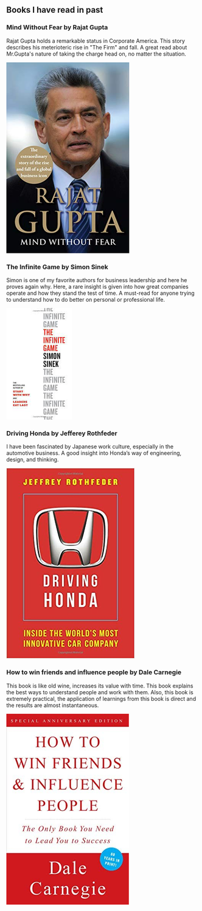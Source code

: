 ## Books I have read in past




### Mind Without Fear by Rajat Gupta

Rajat Gupta holds a remarkable status in Corporate America. This story describes his meterioteric rise in "The Firm" and fall. A great read about Mr.Gupta's nature of taking the charge head on, no matter the situation.

<img src="Book Images/mind_without_fear.jpg" alt="Mind without fear book image" class="inline"/>

### The Infinite Game by Simon Sinek

Simon is one of my favorite authors for business leadership and here he proves again why. Here, a rare insight is given into how great companies operate and how they stand the test of time. A must-read for anyone trying to understand how to do better on personal or professional life.

<img src="Book Images/The infinite game.jfif" alt="The infinite game book image" class="inline"/>

### Driving Honda by Jefferey Rothfeder

I have been fascinated by Japanese work culture, especially in the automotive business. A good insight into Honda’s way of engineering, design, and thinking.

<img src="Book Images/Driving honda.jpg" alt="Driving honda book image" class="inline"/>

### How to win friends and influence people by Dale Carnegie

This book is like old wine, increases its value with time. This book explains the best ways to understand people and work with them. Also, this book is extremely practical, the application of learnings from this book is direct and the results are almost instantaneous.

<img src="Book Images/How to win friends and influence people.jpg" alt="How to win friends and influence people book image" class="inline"/>




